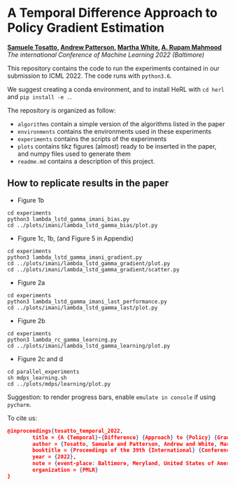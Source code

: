 A Temporal Difference Approach to Policy Gradient Estimation
===

__[Samuele Tosatto](https://samueletoatto.com), [Andrew Patterson](https://andnp.github.io/), [Martha White](https://webdocs.cs.ualberta.ca/~whitem/), [A. Rupam Mahmood](https://armahmood.github.io/)__
*The international Conference of Machine Learning 2022 (Baltimore)*

This repository contains the code to run the experiments contained in our submission to ICML 2022.
The code runs with `python3.6`.

We suggest creating a conda environment, and to install HeRL with `cd herl` and `pip install -e .`.

The repository is organized as follow: 
- `algorithms` contain a simple version of the algorithms listed in the paper
- `environments` contains the environments used in these experiments
- `experiments` contains the scripts of the experiments
- `plots` contains tikz figures (almost) ready to be inserted in the paper, and numpy files used to generate them
- `readme.md` contains a description of this project.

How to replicate results in the paper
---

- Figure 1b
  
```shell
cd experiments
python3 lambda_lstd_gamma_imani_bias.py
cd ../plots/imani/lambda_lstd_gamma_bias/plot.py
```

- Figure 1c, 1b, (and Figure 5 in Appendix)

```shell
cd experiments
python3 lambda_lstd_gamma_imani_gradient.py
cd ../plots/imani/lambda_lstd_gamma_gradient/plot.py
cd ../plots/imani/lambda_lstd_gamma_gradient/scatter.py
```

- Figure 2a
  
```shell
cd experiments
python3 lambda_lstd_gamma_imani_last_performance.py
cd ../plots/imani/lambda_lstd_gamma_last/plot.py
```

- Figure 2b

```shell
cd experiments
python3 lambda_rc_gamma_learning.py
cd ../plots/imani/lambda_lstd_gamma_learning/plot.py
```

- Figure 2c and d

```shell
cd parallel_experiments
sh mdps_learning.sh
cd ../plots/mdps/learning/plot.py
```


Suggestion: to render progress bars, enable `emulate in console` if using `pycharm`.

To cite us:
```json
@inproceedings{tosatto_temporal_2022,
        title = {A {Temporal}-{Difference} {Approach} to {Policy} {Gradient} {Estimation}},
        author = {Tosatto, Samuele and Patterson, Andrew and White, Martha and Mahmood, Rupam},
        booktitle = {Proceedings of the 39th {International} {Conference} on {Machine} {Learning}}
        year = {2022},
        note = {event-place: Baltimore, Meryland, United States of America},
        organization = {PMLR}
}
```



